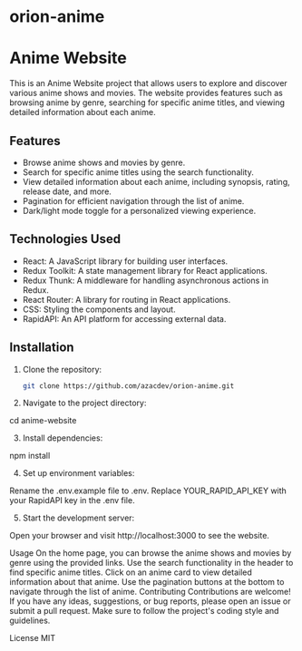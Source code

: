 # orion-anime

# Anime Website

This is an Anime Website project that allows users to explore and discover various anime shows and movies. The website provides features such as browsing anime by genre, searching for specific anime titles, and viewing detailed information about each anime.

## Features

- Browse anime shows and movies by genre.
- Search for specific anime titles using the search functionality.
- View detailed information about each anime, including synopsis, rating, release date, and more.
- Pagination for efficient navigation through the list of anime.
- Dark/light mode toggle for a personalized viewing experience.

## Technologies Used

- React: A JavaScript library for building user interfaces.
- Redux Toolkit: A state management library for React applications.
- Redux Thunk: A middleware for handling asynchronous actions in Redux.
- React Router: A library for routing in React applications.
- CSS: Styling the components and layout.
- RapidAPI: An API platform for accessing external data.

## Installation

1. Clone the repository:

   ```bash
   git clone https://github.com/azacdev/orion-anime.git

2. Navigate to the project directory:

cd anime-website

3. Install dependencies:

npm install

4. Set up environment variables:

Rename the .env.example file to .env.
Replace YOUR_RAPID_API_KEY with your RapidAPI key in the .env file.

5. Start the development server:

Open your browser and visit http://localhost:3000 to see the website.

Usage
On the home page, you can browse the anime shows and movies by genre using the provided links.
Use the search functionality in the header to find specific anime titles.
Click on an anime card to view detailed information about that anime.
Use the pagination buttons at the bottom to navigate through the list of anime.
Contributing
Contributions are welcome! If you have any ideas, suggestions, or bug reports, please open an issue or submit a pull request. Make sure to follow the project's coding style and guidelines.

License
MIT
